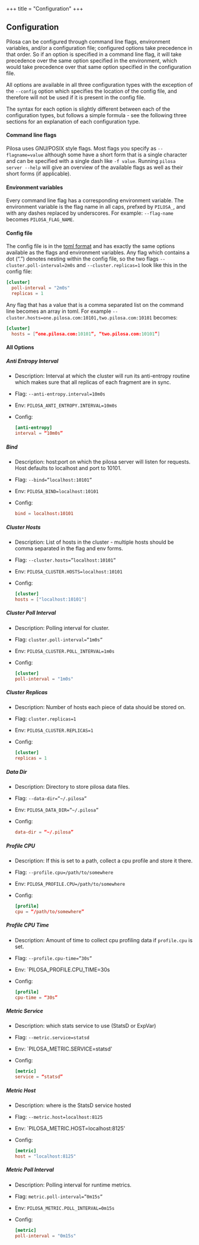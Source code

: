 +++
title = "Configuration"
+++

## Configuration

Pilosa can be configured through command line flags, environment variables, and/or a configuration file; configured options take precedence in that order. So if an option is specified in a command line flag, it will take precedence over the same option specified in the environment, which would take precedence over that same option specified in the configuration file.

All options are available in all three configuration types with the exception of the `--config` option which specifies the location of the config file, and therefore will not be used if it is present in the config file.

The syntax for each option is slightly different between each of the configuration types, but follows a simple formula - see the following three sections for an explanation of each configuration type.

#### Command line flags

Pilosa uses GNU/POSIX style flags. Most flags you specify as `--flagname=value` although some have a short form that is a single character and can be specified with a single dash like `-f value`. Running `pilosa server --help` will give an overview of the available flags as well as their short forms (if applicable).

#### Environment variables

Every command line flag has a corresponding environment variable. The environment variable is the flag name in all caps, prefxed by `PILOSA_`, and with any dashes replaced by underscores. For example: `--flag-name` becomes `PILOSA_FLAG_NAME`.

#### Config file

The config file is in the [toml format](https://github.com/toml-lang/toml) and has exactly the same options available as the flags and environment variables. Any flag which contains a dot (“.”) denotes nesting within the config file, so the two flags `--cluster.poll-interval=2m0s` and `--cluster.replicas=1` look like this in the config file:
```toml
[cluster]
  poll-interval = "2m0s"
  replicas = 1
```

Any flag that has a value that is a comma separated list on the command line becomes an array in toml. For example `--cluster.hosts=one.pilosa.com:10101,two.pilosa.com:10101` becomes:
```toml
[cluster]
  hosts = [“one.pilosa.com:10101”, “two.pilosa.com:10101”]
```

#### All Options

##### Anti Entropy Interval

* Description: Interval at which the cluster will run its anti-entropy routine which makes sure that all replicas of each fragment are in sync.
* Flag: `--anti-entropy.interval=10m0s`
* Env: `PILOSA_ANTI_ENTROPY.INTERVAL=10m0s`
* Config:

    ```toml
    [anti-entropy]
    interval = “10m0s”
    ```

##### Bind

* Description: host:port on which the pilosa server will listen for requests. Host defaults to localhost and port to 10101.
* Flag: `--bind=”localhost:10101”`
* Env: `PILOSA_BIND=localhost:10101`
* Config:

    ```toml
    bind = localhost:10101
    ```

##### Cluster Hosts

* Description: List of hosts in the cluster - multiple hosts should be comma separated in the flag and env forms.
* Flag: `--cluster.hosts=”localhost:10101”`
* Env: `PILOSA_CLUSTER.HOSTS=localhost:10101`
* Config:

    ```toml
    [cluster]
    hosts = ["localhost:10101"]
    ```

##### Cluster Poll Interval

* Description: Polling interval for cluster.
* Flag: `cluster.poll-interval=”1m0s”`
* Env: `PILOSA_CLUSTER.POLL_INTERVAL=1m0s`
* Config:

    ```toml
    [cluster]
    poll-interval = "1m0s"
    ```

##### Cluster Replicas

* Description: Number of hosts each piece of data should be stored on. 
* Flag: `cluster.replicas=1`
* Env: `PILOSA_CLUSTER.REPLICAS=1`
* Config:

    ```toml
    [cluster]
    replicas = 1
    ```

##### Data Dir

* Description: Directory to store pilosa data files.
* Flag: `--data-dir=”~/.pilosa”`
* Env: `PILOSA_DATA_DIR=”~/.pilosa”`
* Config:

    ```toml
    data-dir = “~/.pilosa”
    ```

##### Profile CPU

* Description: If this is set to a path, collect a cpu profile and store it there.
* Flag: `--profile.cpu=/path/to/somewhere`
* Env: `PILOSA_PROFILE.CPU=/path/to/somewhere`
* Config:

    ```toml
    [profile]
    cpu = “/path/to/somewhere”    
    ```

##### Profile CPU Time

* Description: Amount of time to collect cpu profiling data if `profile.cpu` is set.
* Flag: `--profile.cpu-time=”30s”`
* Env: `PILOSA_PROFILE.CPU_TIME=30s
* Config:

    ```toml
    [profile]
    cpu-time = “30s”
    ```

##### Metric Service
* Description: which stats service to use (StatsD or ExpVar)
* Flag: `--metric.service=statsd`
* Env: `PILOSA_METRIC.SERVICE=statsd'
* Config:

    ```toml
    [metric]
    service = “statsd”
    ```

##### Metric Host
* Description: where is the StatsD service hosted
* Flag: `--metric.host=localhost:8125`
* Env: `PILOSA_METRIC.HOST=localhost:8125'
* Config:

    ```toml
    [metric]
    host = "localhost:8125"
    ```

##### Metric Poll Interval

* Description: Polling interval for runtime metrics.
* Flag: `metric.poll-interval=”0m15s”`
* Env: `PILOSA_METRIC.POLL_INTERVAL=0m15s`
* Config:

    ```toml
    [metric]
    poll-interval = "0m15s"
    ```
    